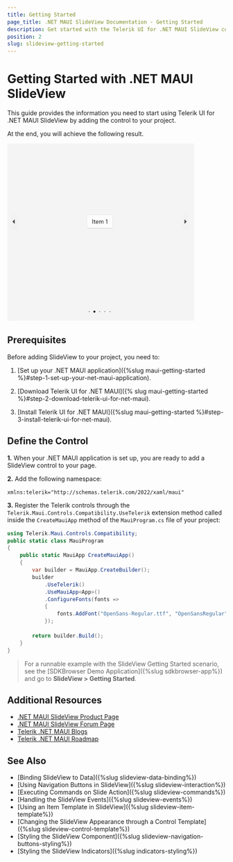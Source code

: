 ```yaml
---
title: Getting Started
page_title: .NET MAUI SlideView Documentation - Getting Started
description: Get started with the Telerik UI for .NET MAUI SlideView control and add the control to your .NET MAUI project.
position: 2
slug: slideview-getting-started
---
```


# Getting Started with .NET MAUI SlideView

This guide provides the information you need to start using Telerik UI for .NET MAUI SlideView by adding the control to your project.

At the end, you will achieve the following result.

![.NET MAUI SlideView Getting Started](images/slideview-gettingstarted.png)

## Prerequisites

Before adding SlideView to your project, you need to:

1. [Set up your .NET MAUI application]({%slug maui-getting-started %}#step-1-set-up-your-net-maui-application).

1. [Download Telerik UI for .NET MAUI]({% slug maui-getting-started %}#step-2-download-telerik-ui-for-net-maui).

1. [Install Telerik UI for .NET MAUI]({%slug maui-getting-started %}#step-3-install-telerik-ui-for-net-maui).

## Define the Control

**1.** When your .NET MAUI application is set up, you are ready to add a SlideView control to your page.

 <snippet id='slideview-getting-started-xaml' />

**2.** Add the following namespace:

```XAML
xmlns:telerik="http://schemas.telerik.com/2022/xaml/maui"
```

**3.** Register the Telerik controls through the `Telerik.Maui.Controls.Compatibility.UseTelerik` extension method called inside the `CreateMauiApp` method of the `MauiProgram.cs` file of your project:

```C#
using Telerik.Maui.Controls.Compatibility;
public static class MauiProgram
{
	public static MauiApp CreateMauiApp()
	{
		var builder = MauiApp.CreateBuilder();
		builder
			.UseTelerik()
			.UseMauiApp<App>()
			.ConfigureFonts(fonts =>
			{
				fonts.AddFont("OpenSans-Regular.ttf", "OpenSansRegular");
			});

		return builder.Build();
	}
}           
```
> For a runnable example with the SlideView Getting Started scenario, see the [SDKBrowser Demo Application]({%slug sdkbrowser-app%}) and go to **SlideView > Getting Started**.

## Additional Resources

- [.NET MAUI SlideView Product Page](https://www.telerik.com/maui-ui/slideview)
- [.NET MAUI SlideView Forum Page](https://www.telerik.com/forums/maui?tagId=2058)
- [Telerik .NET MAUI Blogs](https://www.telerik.com/blogs/mobile-net-maui)
- [Telerik .NET MAUI Roadmap](https://www.telerik.com/support/whats-new/maui-ui/roadmap)

## See Also

- [Binding SlideView to Data]({%slug slideview-data-binding%})
- [Using Navigation Buttons in SlideView]({%slug slideview-interaction%})
- [Executing Commands on Slide Action]({%slug slideview-commands%})
- [Handling the SlideView Events]({%slug slideview-events%})
- [Using an Item Template in SlideView]({%slug slideview-item-template%})
- [Changing the SlideView Appearance through a Control Template]({%slug slideview-control-template%})
- [Styling the SlideView Component]({%slug slideview-navigation-buttons-styling%})
- [Styling the SlideView Indicators]({%slug indicators-styling%})